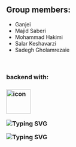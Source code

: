 
<div class="group">
  <h2>Group members:</h2>
  <ul>
    <li>Ganjei</li>
    <li>Majid Saberi</li>
    <li>Mohammad Hakimi</li>
    <li>Salar Keshavarzi</li>
    <li>Sadegh Gholamrezaie</li>
  </ul>
</div>
<br>
<h3>backend with:<h3>
<div style="display: flex; align-items: flex-start;"><img src="https://techstack-generator.vercel.app/django-icon.svg" alt="icon" width="65" height="65" /></div>

![Typing SVG](https://readme-typing-svg.demolab.com?font=Fira+Code&pause=1000&background=073E3D00&width=435&lines=DATABASE+%3A;)

![Typing SVG](https://readme-typing-svg.demolab.com?font=Fira+Code&pause=1000&background=073E3D00&width=435&lines=.........PostgreSQL)

<!--<h3>DATABASE : <h3>-->
<!--<pre>      postgresql</pre>-->
